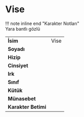 # Vise   
!!! note inline end "Karakter Notları"  
	Yara bantlı gözlü     
  
|  |  |  
|---|---|  
| **İsim** | Vise |  
| **Soyadı** |  |  
| **Hizip** |  |  
| **Cinsiyet** |  |  
| **Irk** |  |  
| **Sınıf** |  |  
| **Kütük** |  |  
| **Münasebet** |  |  
| **Karakter Betimi** |  |  
  
  
